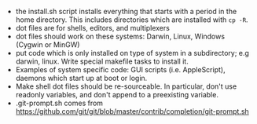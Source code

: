 * the install.sh script installs everything that starts with a period in the home directory.  This includes directories which are installed with `cp -R`.
* dot files are for shells, editors, and multiplexers
* dot files should work on these systems: Darwin, Linux, Windows (Cygwin or MinGW)
* put code which is only installed on type of system in a subdirectory; e.g darwin, linux.  Write special makefile tasks to install it.
* Examples of system specific code: GUI scripts (i.e. AppleScript), daemons which start up at boot or login.
* Make shell dot files should be re-sourceable.  In particular, don't use readonly variables, and don't append to a preexisting variable.
* .git-prompt.sh comes from https://github.com/git/git/blob/master/contrib/completion/git-prompt.sh
